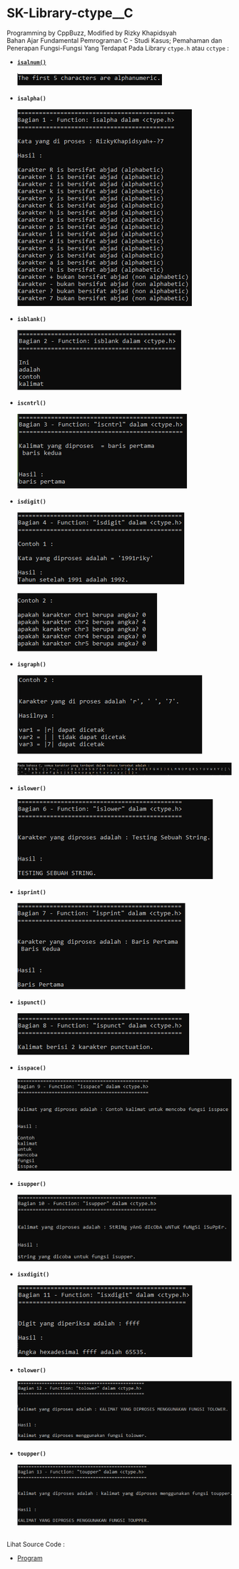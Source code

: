 # SK-Library-ctype__C
Programming by CppBuzz, Modified by Rizky Khapidsyah<br>
Bahan Ajar Fundamental Pemrograman C - Studi Kasus; Pemahaman dan Penerapan Fungsi-Fungsi Yang Terdapat Pada Library <code>ctype.h</code> atau <code>cctype</code> : <br>
- <b><code><a href="https://github.com/RizkyKhapidsyah/SK-ctype-isalnum__CPP/blob/master/SK-ctype-isalnum__CPP/Source.cpp" target="_blank">isalnum()</a></code></b><br><br>
<img src="https://github.com/RizkyKhapidsyah/SK-ctype-isalnum__CPP/blob/master/SK-ctype-isalnum__CPP/Result/001.PNG"><br><br>
- <b><code>isalpha()</code></b><br><br>
<img src="https://github.com/RizkyKhapidsyah/SK-Library-ctype__C/blob/master/SK-ctype-Bagian1__C/result/function_isalpha.PNG"><br><br>
- <b><code>isblank()</code></b><br><br>
<img src="https://github.com/RizkyKhapidsyah/SK-Library-ctype__C/blob/master/SK-ctype-Bagian1__C/result/function_isblank.PNG"><br><br>
- <b><code>iscntrl()</code></b><br><br>
<img src="https://github.com/RizkyKhapidsyah/SK-Library-ctype__C/blob/master/SK-ctype-Bagian1__C/result/function_iscntrl.PNG"><br><br>
- <b><code>isdigit()</code></b><br><br>
<img src="https://github.com/RizkyKhapidsyah/SK-Library-ctype__C/blob/master/SK-ctype-Bagian1__C/result/function_isdigit1.PNG"><br><br>
<img src="https://github.com/RizkyKhapidsyah/SK-Library-ctype__C/blob/master/SK-ctype-Bagian1__C/result/function_isdigit2.PNG"><br><br>
- <b><code>isgraph()</code></b><br><br>
<img src="https://github.com/RizkyKhapidsyah/SK-Library-ctype__C/blob/master/SK-ctype-Bagian1__C/result/function_isgraph2.PNG"><br><br>
<img src="https://github.com/RizkyKhapidsyah/SK-Library-ctype__C/blob/master/SK-ctype-Bagian1__C/result/function_isgraph3.PNG"><br><br>
- <b><code>islower()</code></b><br><br>
<img src="https://github.com/RizkyKhapidsyah/SK-Library-ctype__C/blob/master/SK-ctype-Bagian1__C/result/function_islower.PNG"><br><br>
- <b><code>isprint()</code></b><br><br>
<img src="https://github.com/RizkyKhapidsyah/SK-Library-ctype__C/blob/master/SK-ctype-Bagian1__C/result/function_isprint.PNG"><br><br>
- <b><code>ispunct()</code></b><br><br>
<img src="https://github.com/RizkyKhapidsyah/SK-Library-ctype__C/blob/master/SK-ctype-Bagian1__C/result/function_ispunct.PNG"><br><br>
- <b><code>isspace()</code></b><br><br>
<img src="https://github.com/RizkyKhapidsyah/SK-Library-ctype__C/blob/master/SK-ctype-Bagian1__C/result/function_isspace.PNG"><br><br>
- <b><code>isupper()</code></b><br><br>
<img src="https://github.com/RizkyKhapidsyah/SK-Library-ctype__C/blob/master/SK-ctype-Bagian1__C/result/function_isupper.PNG"><br><br>
- <b><code>isxdigit()</code></b><br><br>
<img src="https://github.com/RizkyKhapidsyah/SK-Library-ctype__C/blob/master/SK-ctype-Bagian1__C/result/function_isxdigit.PNG"><br><br>
- <b><code>tolower()</code></b><br><br>
<img src="https://github.com/RizkyKhapidsyah/SK-Library-ctype__C/blob/master/SK-ctype-Bagian1__C/result/function_tolower.PNG"><br><br>
- <b><code>toupper()</code></b><br><br>
<img src="https://github.com/RizkyKhapidsyah/SK-Library-ctype__C/blob/master/SK-ctype-Bagian1__C/result/function_toupper.PNG"><br><br>

Lihat Source Code : <br>
- <a href="https://github.com/RizkyKhapidsyah/SK-Library-ctype__C/blob/master/SK-ctype-Bagian1__C/Source.c">Program</a>
